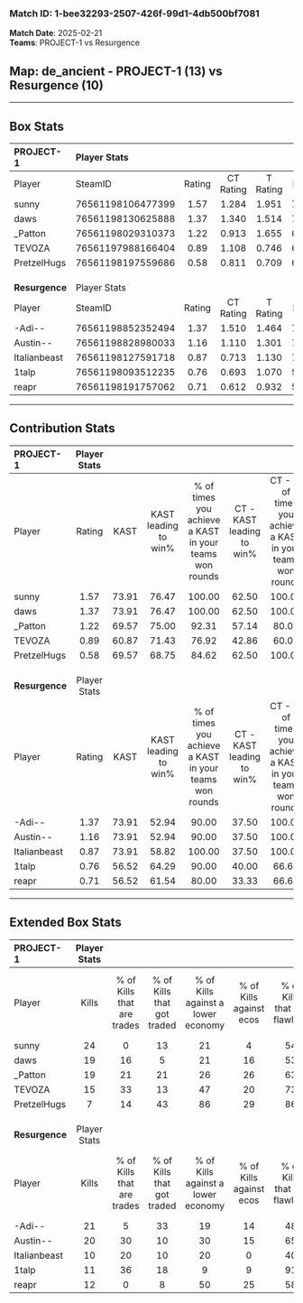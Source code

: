 ### Match ID: 1-bee32293-2507-426f-99d1-4db500bf7081  
**Match Date**: 2025-02-21  
**Teams**: PROJECT-1 vs Resurgence  

## **Map**: de_ancient - PROJECT-1 (13) vs Resurgence (10)  
---  

## Box Stats  

| **PROJECT-1**  | Player Stats      |        |           |          |       |       |       |         |        |      |     |
| :- | :- | :-: | :-: | :-: | :-: | :-: | :-: | :-: | :-: | :-: | :-: |
| Player         | SteamID           | Rating | CT Rating | T Rating | KAST  |  ADR  | Kills | Assists | Deaths | K/D  | HS% |
| sunny          | 76561198106477399 |  1.57  |   1.284   |  1.951   | 73.91 | 118.9 |  24   |    9    |   15   | 1.60 | 50  |
| daws           | 76561198130625888 |  1.37  |   1.340   |  1.514   | 73.91 | 98.1  |  19   |    5    |   12   | 1.58 | 63  |
| _Patton        | 76561198029310373 |  1.22  |   0.913   |  1.655   | 69.57 | 78.0  |  19   |    3    |   14   | 1.36 | 52  |
| TEVOZA         | 76561197988166404 |  0.89  |   1.108   |  0.746   | 60.87 | 62.7  |  15   |    2    |   17   | 0.88 | 33  |
| PretzelHugs    | 76561198197559686 |  0.58  |   0.811   |  0.709   | 69.57 | 45.6  |   7   |    5    |   18   | 0.39 | 85  |
|                |                   |        |           |          |       |       |       |         |        |      |     |
|                |                   |        |           |          |       |       |       |         |        |      |     |
|                |                   |        |           |          |       |       |       |         |        |      |     |
| **Resurgence** | Player Stats      |        |           |          |       |       |       |         |        |      |     |
| Player         | SteamID           | Rating | CT Rating | T Rating | KAST  |  ADR  | Kills | Assists | Deaths | K/D  | HS% |
| -Adi--         | 76561198852352494 |  1.37  |   1.510   |  1.464   | 73.91 | 117.5 |  21   |   10    |   19   | 1.11 | 61  |
| Austin--       | 76561198828980033 |  1.16  |   1.110   |  1.301   | 73.91 | 69.7  |  20   |    1    |   18   | 1.11 | 40  |
| Italianbeast   | 76561198127591718 |  0.87  |   0.713   |  1.130   | 73.91 | 51.0  |  10   |    8    |   13   | 0.77 | 40  |
| 1talp          | 76561198093512235 |  0.76  |   0.693   |  1.070   | 56.52 | 74.1  |  11   |    6    |   17   | 0.65 | 18  |
| reapr          | 76561198191757062 |  0.71  |   0.612   |  0.932   | 56.52 | 63.0  |  12   |    5    |   19   | 0.63 | 58  |
---  

## Contribution Stats  

| **PROJECT-1**  | Player Stats |       |                      |                                                        |                           |                                                             |                          |                                                            |
| :- | :-: | :-: | :-: | :-: | :-: | :-: | :-: | :-: |
| Player         |    Rating    | KAST  | KAST leading to win% | % of times you achieve a KAST in your teams won rounds | CT - KAST leading to win% | CT - % of times you achieve a KAST in your teams won rounds | T - KAST leading to win% | T - % of times you achieve a KAST in your teams won rounds |
| sunny          |     1.57     | 73.91 |        76.47         |                         100.00                         |           62.50           |                           100.00                            |          88.89           |                           100.00                           |
| daws           |     1.37     | 73.91 |        76.47         |                         100.00                         |           62.50           |                           100.00                            |          88.89           |                           100.00                           |
| _Patton        |     1.22     | 69.57 |        75.00         |                         92.31                          |           57.14           |                            80.00                            |          88.89           |                           100.00                           |
| TEVOZA         |     0.89     | 60.87 |        71.43         |                         76.92                          |           42.86           |                            60.00                            |          100.00          |                           87.50                            |
| PretzelHugs    |     0.58     | 69.57 |        68.75         |                         84.62                          |           62.50           |                           100.00                            |          75.00           |                           75.00                            |
|                |              |       |                      |                                                        |                           |                                                             |                          |                                                            |
|                |              |       |                      |                                                        |                           |                                                             |                          |                                                            |
|                |              |       |                      |                                                        |                           |                                                             |                          |                                                            |
| **Resurgence** | Player Stats |       |                      |                                                        |                           |                                                             |                          |                                                            |
| Player         |    Rating    | KAST  | KAST leading to win% | % of times you achieve a KAST in your teams won rounds | CT - KAST leading to win% | CT - % of times you achieve a KAST in your teams won rounds | T - KAST leading to win% | T - % of times you achieve a KAST in your teams won rounds |
| -Adi--         |     1.37     | 73.91 |        52.94         |                         90.00                          |           37.50           |                           100.00                            |          66.67           |                           85.71                            |
| Austin--       |     1.16     | 73.91 |        52.94         |                         90.00                          |           37.50           |                           100.00                            |          66.67           |                           85.71                            |
| Italianbeast   |     0.87     | 73.91 |        58.82         |                         100.00                         |           37.50           |                           100.00                            |          77.78           |                           100.00                           |
| 1talp          |     0.76     | 56.52 |        64.29         |                         90.00                          |           40.00           |                            66.67                            |          77.78           |                           100.00                           |
| reapr          |     0.71     | 56.52 |        61.54         |                         80.00                          |           33.33           |                            66.67                            |          85.71           |                           85.71                            |
---  

## Extended Box Stats  

| **PROJECT-1**  | Player Stats |                            |                            |                                    |                         |                              |                                 |        |                             |                                     |                          |                               |                            |
| :- | :-: | :-: | :-: | :-: | :-: | :-: | :-: | :-: | :-: | :-: | :-: | :-: | :-: |
| Player         |    Kills     | % of Kills that are trades | % of Kills that got traded | % of Kills against a lower economy | % of Kills against ecos | % of Kills that are flawless | % of Kills that are close duels | Deaths | % of Deaths that get traded | % of Deaths against a lower economy | % of Deaths against ecos | % of Deaths that are flawless | % of Deaths that are close |
| sunny          |      24      |             0              |             13             |                 21                 |            4            |              54              |                4                |   15   |             13              |                 40                  |            13            |              53               |             7              |
| daws           |      19      |             16             |             5              |                 21                 |           16            |              53              |                0                |   12   |             25              |                 42                  |            8             |              42               |             8              |
| _Patton        |      19      |             21             |             21             |                 26                 |           26            |              63              |                0                |   14   |             14              |                 29                  |            0             |              57               |             0              |
| TEVOZA         |      15      |             33             |             13             |                 47                 |           20            |              73              |                0                |   17   |             12              |                 18                  |            0             |              94               |             0              |
| PretzelHugs    |      7       |             14             |             43             |                 86                 |           29            |              86              |                0                |   18   |             22              |                 22                  |            6             |              50               |             6              |
|                |              |                            |                            |                                    |                         |                              |                                 |        |                             |                                     |                          |                               |                            |
|                |              |                            |                            |                                    |                         |                              |                                 |        |                             |                                     |                          |                               |                            |
|                |              |                            |                            |                                    |                         |                              |                                 |        |                             |                                     |                          |                               |                            |
| **Resurgence** | Player Stats |                            |                            |                                    |                         |                              |                                 |        |                             |                                     |                          |                               |                            |
| Player         |    Kills     | % of Kills that are trades | % of Kills that got traded | % of Kills against a lower economy | % of Kills against ecos | % of Kills that are flawless | % of Kills that are close duels | Deaths | % of Deaths that get traded | % of Deaths against a lower economy | % of Deaths against ecos | % of Deaths that are flawless | % of Deaths that are close |
| -Adi--         |      21      |             5              |             33             |                 19                 |           14            |              48              |                5                |   19   |             26              |                 11                  |            0             |              53               |             5              |
| Austin--       |      20      |             30             |             10             |                 30                 |           15            |              65              |                0                |   18   |             11              |                  6                  |            0             |              78               |             0              |
| Italianbeast   |      10      |             20             |             10             |                 20                 |            0            |              40              |               20                |   13   |             15              |                  8                  |            8             |              62               |             0              |
| 1talp          |      11      |             36             |             18             |                 9                  |            9            |              91              |                0                |   17   |              6              |                  6                  |            0             |              53               |             0              |
| reapr          |      12      |             0              |             8              |                 50                 |           25            |              58              |                0                |   19   |             16              |                  5                  |            0             |              58               |             0              |
